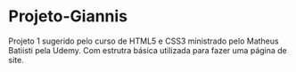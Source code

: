 # Projeto-Giannis
 Projeto 1 sugerido pelo curso de HTML5 e CSS3 ministrado pelo Matheus Batiisti pela Udemy. Com estrutra básica utilizada para fazer uma página de site.
